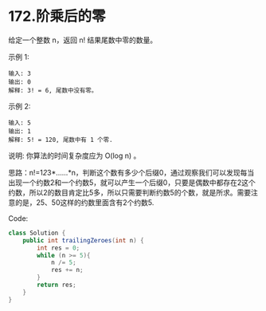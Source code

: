# 172.阶乘后的零

给定一个整数 n，返回 n! 结果尾数中零的数量。

示例 1:
```
输入: 3
输出: 0
解释: 3! = 6, 尾数中没有零。
```
示例 2:
```
输入: 5
输出: 1
解释: 5! = 120, 尾数中有 1 个零.
```
说明: 你算法的时间复杂度应为 O(log n) 。

思路：n!=1*2*3*……*n，判断这个数有多少个后缀0，通过观察我们可以发现每当出现一个约数2和一个约数5，就可以产生一个后缀0，只要是偶数中都存在2这个约数，所以2的数目肯定比5多，所以只需要判断约数5的个数，就是所求。需要注意的是，25、50这样的约数里面含有2个约数5.

Code:
```java
class Solution {
    public int trailingZeroes(int n) {
        int res = 0;
        while (n >= 5){
            n /= 5;
            res += n;
        }
        return res;
    }
}
```